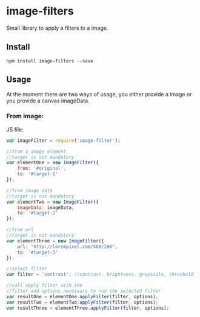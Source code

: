 # image-filters

Small library to apply a filters to a image.

## Install

```
npm install image-filters --save
```

## Usage
At the moment there are two ways of usage, you either provide a image or you provide a canvas imageData.

### From image:

JS file:
```js
var imageFilter = require('image-filter');

//from a image element
//target is not mandatory
var elementOne = new ImageFilter({
    from: '#original',
    to: '#target-1'
});

//from image data
//target is not mandatory
var elementTwo = new ImageFilter({
    imageData: imageData,
    to: '#target-2'
});

//from url
//target is not mandatory
var elementThree = new ImageFilter({
    url: "http://lorempixel.com/400/200",
    to: '#target-3'
});

//select filter
var filter = 'contrast'; //contrast, brightness, grayscale, threshold

//call apply filter with the
//filter and options necessary to run the selected filter
var resultOne = elementOne.applyFilter(filter, options);
var resultTwo = elementTwo.applyFilter(filter, options);
var resultThree = elementThree.applyFilter(filter, options);
```
